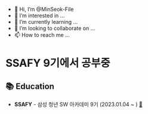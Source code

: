 - 👋 Hi, I’m @MinSeok-File
- 👀 I’m interested in ...
- 🌱 I’m currently learning ...
- 💞️ I’m looking to collaborate on ...
- 📫 How to reach me ...

<!---
MinSeok011/MinSeok011 is a ✨ special ✨ repository because its `README.md` (this file) appears on your GitHub profile.
You can click the Preview link to take a look at your changes.
--->

# SSAFY 9기에서 공부중

## 📚 Education
- **SSAFY** - 삼성 청년 SW 아카데미 9기 (2023.01.04 ~ ) [:link:](https://www.ssafy.com/ksp/jsp/swp/swpMain.jsp)
